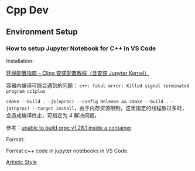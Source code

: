 # Cpp Dev

## Environment Setup  

### How to setup Jupyter Notebook for C++ in VS Code

Installation:

[环境配置指南 – Cling 安装配置教程（含安装 Jupyter Kernel）](https://zhuanlan.zhihu.com/p/714759602)

容器内编译可能会遇到的问题： `c++: fatal error: Killed signal terminated program cc1plus`

`cmake --build . -j$(nproc) --config Release && cmake --build . -j$(nproc) --target install`，由于内存资源限制，这里指定的线程数过多时，会造成编译终止，可指定为 4 解决问题。

参考：[unable to build grpc v1.28.1 inside a container](https://stackoverflow.com/questions/62107520/unable-to-build-grpc-v1-28-1-inside-a-container)

Format:

Format c++ code in jupyter notebooks in VS Code.

[Artistic Style](https://astyle.sourceforge.net/astyle.html)

